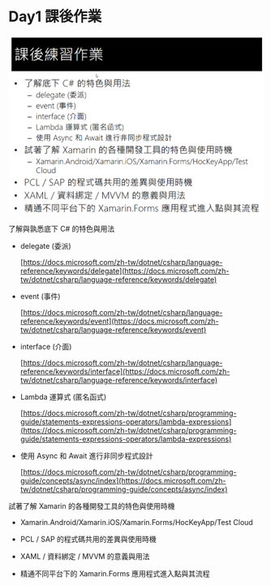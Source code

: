 # Day1 課後作業

![](HomeworkImages/HW1.png)

了解與孰悉底下 C# 的特色與用法

* delegate (委派) 
 
  [https://docs.microsoft.com/zh-tw/dotnet/csharp/language-reference/keywords/delegate](https://docs.microsoft.com/zh-tw/dotnet/csharp/language-reference/keywords/delegate)

* event (事件) 

  [https://docs.microsoft.com/zh-tw/dotnet/csharp/language-reference/keywords/event](https://docs.microsoft.com/zh-tw/dotnet/csharp/language-reference/keywords/event)

* interface (介面)
 
   [https://docs.microsoft.com/zh-tw/dotnet/csharp/language-reference/keywords/interface](https://docs.microsoft.com/zh-tw/dotnet/csharp/language-reference/keywords/interface)
* Lambda 運算式 (匿名函式)


  [https://docs.microsoft.com/zh-tw/dotnet/csharp/programming-guide/statements-expressions-operators/lambda-expressions](https://docs.microsoft.com/zh-tw/dotnet/csharp/programming-guide/statements-expressions-operators/lambda-expressions)

* 使用 Async 和 Await 進行非同步程式設計


  [https://docs.microsoft.com/zh-tw/dotnet/csharp/programming-guide/concepts/async/index](https://docs.microsoft.com/zh-tw/dotnet/csharp/programming-guide/concepts/async/index)

試著了解 Xamarin 的各種開發工具的特色與使用時機
* Xamarin.Android/Xamarin.iOS/Xamarin.Forms/HocKeyApp/Test Cloud

* PCL / SAP 的程式碼共用的差異與使用時機

* XAML / 資料綁定 / MVVM 的意義與用法

* 精通不同平台下的 Xamarin.Forms 應用程式進入點與其流程
